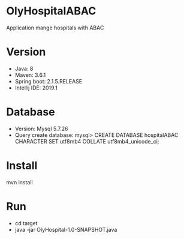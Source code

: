 # OlyHospitalABAC
Application mange hospitals with ABAC

# Version
<ul>
<li>Java: 8</li>
<li>Maven: 3.6.1</li>
<li>Spring boot: 2.1.5.RELEASE</li>
 <li>Intellij IDE: 2019.1</li>
</ul>

# Database
<ul>
<li>Version: Mysql 5.7.26</li>
<li>Query create database: mysql> CREATE DATABASE hospitalABAC CHARACTER SET utf8mb4 COLLATE utf8mb4_unicode_ci;</li>
</ul>

# Install
mvn install

# Run
<ul>
<li>cd target</li>
<li>java -jar OlyHospital-1.0-SNAPSHOT.java</li>
</ul>

